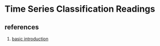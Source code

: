 # Time Series Classification Readings
## references
1. [basic introduction](https://developer.ibm.com/learningpaths/get-started-time-series-classification-api/what-is-time-series-classification/)
